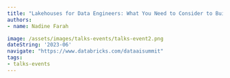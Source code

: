 ```yaml
---
title: "Lakehouses for Data Engineers: What You Need to Consider to Build Efficient ETL Pipelines"
authors:
- name: Nadine Farah

image: /assets/images/talks-events/talks-event2.png
dateString: '2023-06'
navigate: "https://www.databricks.com/dataaisummit"
tags:
- talks-events
---
```

